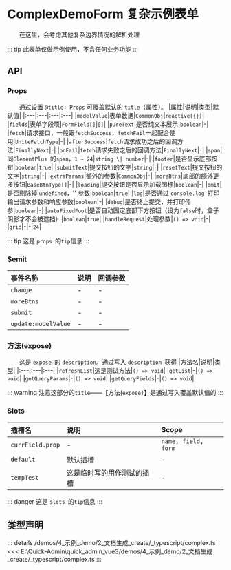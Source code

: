 # ComplexDemoForm 复杂示例表单

&emsp;&emsp;在这里，会考虑其他复杂边界情况的解析处理


::: tip
此表单仅做示例使用，不含任何业务功能
:::




## API 
### Props


&emsp;&emsp;通过设置 `@title: Props` 可覆盖默认的 `title`（属性）。
|属性|说明|类型|默认值|
|:---|:---|:---|:---|
|`modelValue`|表单数据|`CommonObj`|`reactive({})`|
|`fields`|表单字段项|`FormField[]`|`[]`|
|`pureText`|是否纯文本展示|`boolean`|-|
|`fetch`|请求接口，一般跟`fetchSuccess`，`fetchFail`一起配合使用|`UniteFetchType`|-|
|`afterSuccess`|`fetch`请求成功之后的回调方法|`FinallyNext`|-|
|`onFail`|`fetch`请求失败之后的回调方法|`FinallyNext`|-|
|`span`|同`ElementPlus `的`span`，`1 ~ 24`|`string \| number`|-|
|`footer`|是否显示底部按钮|`boolean`|`true`|
|`submitText`|提交按钮的文字|`string`|-|
|`resetText`|提交按钮的文字|`string`|-|
|`extraParams`|额外的参数|`CommonObj`|-|
|`moreBtns`|底部的额外更多按钮|`BaseBtnType[]`|-|
|`loading`|提交按钮是否显示加载图标|`boolean`|-|
|`omit`|是否剔除掉 `undefined`，'' 参数|`boolean`|`true`|
|`log`|是否通过 `console.log `打印输出请求参数和响应参数|`boolean`|-|
|`debug`|是否终止提交，并打印传参|`boolean`|-|
|`autoFixedFoot`|是否自动固定底部下方按钮（设为`false`时，盒子阴影才不会被遮挡）|`boolean`|`true`|
|`handleRequest`|处理参数|`() => void`|-|
|`grid`|-|-|`24`|


::: tip
这是 `props `的`tip`信息
:::


### $emit

|事件名称|说明|回调参数|
|:---|:---|:---|
|`change`|-|-|
|`moreBtns`|-|-|
|`submit`|-|-|
|`update:modelValue`|-|-|

### 方法(expose)


&emsp;&emsp;这是 `expose `的 `description`。通过写入 `description `获得
|方法名|说明|类型|
|:---|:---|:---|
|`refreshList`|这是测试方法|`() => void`|
|`getList`|-|`() => void`|
|`getQueryParams`|-|`() => void`|
|`getQueryFields`|-|`() => void`|


::: warning
注意这部分的`title`——【方法(`expose)`】是通过写入覆盖默认值的
:::


### Slots

|插槽名|说明|Scope|
|:---|:---|:---|
|`currField.prop`|-|`name, field, form`|
|`default`|默认插槽|-|
|`tempTest`|这是临时写的用作测试的插槽|-|


::: danger
这是 `slots `的`tip`信息
:::




## 类型声明
::: details
/demos/4_示例_demo/2_文档生成_create/_typescript/complex.ts
<<< E:\Quick-Admin\quick_admin_vue3/demos/4_示例_demo/2_文档生成_create/_typescript/complex.ts
:::  


